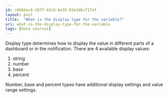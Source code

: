 ```yaml
---
id: c86bbec8-28f7-43c8-be35-83e3dbcf17af
layout: post
title:  "What is the display type for the variable?"
uri: what-is-the-display-type-for-the-variable
tags: [data sources]
---
```


Display type determines how to display the value in different parts of a dashboard or in the notification. There are 4 available display values:

<!--more-->

1.  string
2.  number
3.  base
4.  percent

Number, base and percent types have additional display settings and value range settings.
